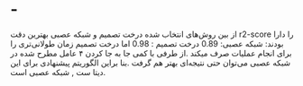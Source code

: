 # -
از بین روش‌های انتخاب شده درخت تصمیم و شبکه عصبی بهترین دقت r2-score  را دارا بودند: شبکه عصبی‌: 0.89 درخت تصمیم : 0.98 اما درخت تصمیم زمان طولانی‌تری را برای انجام عملیات صرف میکند .از طرفی با کمی جا به جا کردن ۴ عامل مطرح شده در شبکه عصبی می‌توان حتی نتیجه‌ای بهتر هم گرفت .بنا براین الگوریتم پیشنهادی برای این دیتا ست , شبکه عصبی است.
